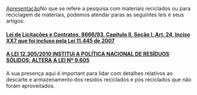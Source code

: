 [Apresentação](//politica-nacional-de-residuos-solidos/README.md)No que se refere a pesquisa com materiais reciclados ou para reciclagem de materiais, podemos atendar paras as seguintes leis e seus artigos:

#### [Lei de Licitações e Contratos, 8666/93, Capítulo II, Seção I, Art. 24, Inciso XX7 que foi incluso pela Lei 11.445 de 2007](/lei-de-licitacoes-e-contratos-capitulo-ii-secao-i.md#lei-licitacoes-contratos-capitulo-ii-secao-i-art24-inc-xxvii-lei11445-2007)

#### [A LEI 12.305/2010 INSTITUI A POLÍTICA NACIONAL DE RESÍDUOS SÓLIDOS; ALTERA A LEI Nº 9.605](//politica-nacional-de-residuos-solidos/README.md)

A sua presença aqui é important para lidar com detalhes relativos ao descarte e armazenamento dos residos reciclados e pós reciclados que não foram aproveitados.


